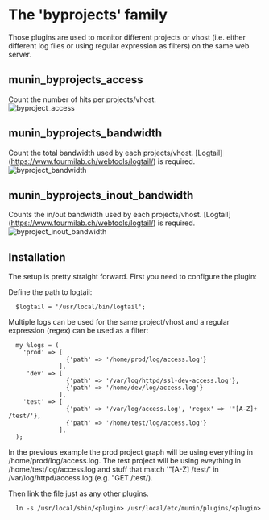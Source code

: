 # The 'byprojects' family
Those plugins are used to monitor different projects or vhost (i.e. either different log files or using regular expression as filters) on the same web server.

## munin_byprojects_access
Count the number of hits per projects/vhost.  
![byproject_access](https://www.mantor.org/~northox/misc/munin-plugins/nginx_byprojects_access1-month.png "byproject_access")

## munin_byprojects_bandwidth
Count the total bandwidth used by each projects/vhost. [Logtail] (https://www.fourmilab.ch/webtools/logtail/) is required.  
![byproject_bandwidth](https://www.mantor.org/~northox/misc/munin-plugins/apache_byprojects_bandwidth-month.png "byproject_bandwidth")

## munin_byprojects_inout_bandwidth
Counts the in/out bandwidth used by each projects/vhost. [Logtail] (https://www.fourmilab.ch/webtools/logtail/) is required.  
![byproject_inout_bandwidth](https://www.mantor.org/~northox/misc/munin-plugins/apache_byprojects_inout_bandwidth-month.png "byproject_inout_bandwidth")

## Installation
The setup is pretty straight forward. First you need to configure the plugin:

Define the path to logtail:

      $logtail = '/usr/local/bin/logtail';

Multiple logs can be used for the same project/vhost and a regular expression (regex) can be used as a filter:

      my %logs = (
        'prod' => [
                    {'path' => '/home/prod/log/access.log'}
                  ],
         'dev' => [
                    {'path' => '/var/log/httpd/ssl-dev-access.log'},
                    {'path' => '/home/dev/log/access.log'}
                  ],
        'test' => [
                    {'path' => '/var/log/access.log', 'regex' => '"[A-Z]+ /test/'},
                    {'path' => '/home/test/log/access.log'}
                  ],
      );

In the previous example the prod project graph will be using everything in /home/prod/log/access.log. The test project will be using eveything in /home/test/log/access.log and stuff that match '"[A-Z] /test/' in /var/log/httpd/access.log (e.g. "GET /test/).

Then link the file just as any other plugins.

      ln -s /usr/local/sbin/<plugin> /usr/local/etc/munin/plugins/<plugin>
